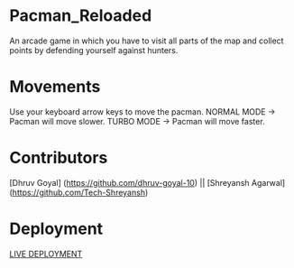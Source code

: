 # Pacman_Reloaded
An arcade game in which you have to visit all parts of the map and collect points by defending yourself against hunters.

# Movements
 Use your keyboard arrow keys to move the pacman.
 NORMAL MODE -> Pacman will move slower.
 TURBO MODE -> Pacman will move faster.

# Contributors
  [Dhruv Goyal] (https://github.com/dhruv-goyal-10) || [Shreyansh Agarwal] (https://github.com/Tech-Shreyansh)

# Deployment
[LIVE DEPLOYMENT](https://tech-shreyansh.github.io/Pacman_Reloaded/)

